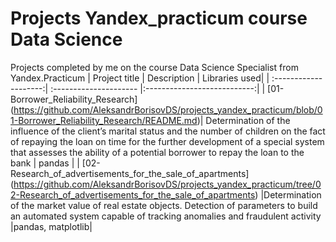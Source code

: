 # Projects Yandex_practicum course Data Science
Projects completed by me on the course Data Science Specialist from Yandex.Practicum
| Project title | Description | Libraries used|
| :--------------------:| :--------------------- |:---------------------------:|
| [01-Borrower_Reliability_Research] (https://github.com/AleksandrBorisovDS/projects_yandex_practicum/blob/01-Borrower_Reliability_Research/README.md)| Determination of the influence of the client’s marital status and the number of children on the fact of repaying the loan on time for the further development of a special system that assesses the ability of a potential borrower to repay the loan to the bank | pandas |
| [02-Research_of_advertisements_for_the_sale_of_apartments] (https://github.com/AleksandrBorisovDS/projects_yandex_practicum/tree/02-Research_of_advertisements_for_the_sale_of_apartments) |Determination of the market value of real estate objects. Detection of parameters to build an automated system capable of tracking anomalies and fraudulent activity |pandas, matplotlib|
